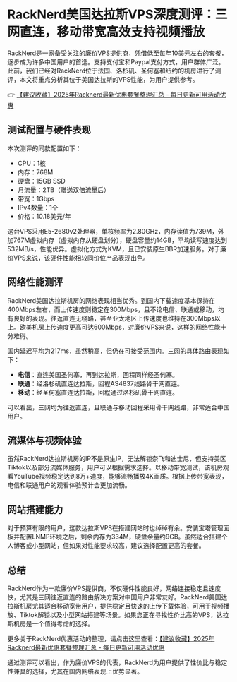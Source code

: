 # RackNerd美国达拉斯VPS深度测评：三网直连，移动带宽高效支持视频播放

RackNerd是一家备受关注的廉价VPS提供商，凭借低至每年10美元左右的套餐，逐步成为许多中国用户的首选。支持支付宝和Paypal支付方式，用户群体广泛。此前，我们已经对RackNerd位于法国、洛杉矶、圣何塞和纽约的机房进行了测评，本文将重点分析其位于美国达拉斯的VPS性能，为用户提供参考。

👉 [【建议收藏】2025年Racknerd最新优惠套餐整理汇总 - 每日更新可用活动优惠](https://bit.ly/Rack_Nerd)

## 测试配置与硬件表现

本次测评的同款配置如下：

- CPU：1核
- 内存：768M
- 硬盘：15GB SSD
- 月流量：2TB（赠送双倍流量后）
- 带宽：1Gbps
- IPv4数量：1个
- 价格：10.18美元/年

这台VPS采用E5-2680v2处理器，单核频率为2.80GHz，内存读值为739M，外加767M虚拟内存（虚拟内存从硬盘划分），硬盘容量约14GB，平均读写速度达到532MB/s，性能优异。虚拟化方式为KVM，且已安装原生BBR加速服务。对于廉价VPS来说，该硬件性能相较同价位产品表现出色。

## 网络性能测评

RackNerd美国达拉斯机房的网络表现相当优秀。到国内下载速度基本保持在400Mbps左右，而上传速度则稳定在300Mbps，且不论电信、联通或移动，均有良好的表现。往返直连无绕路，甚至亚太地区上传速度也维持在300Mbps以上。欧美机房上传速度更高可达600Mbps，对廉价VPS来说，这样的网络性能十分难得。

国内延迟平均为217ms，虽然稍高，但仍在可接受范围内。三网的具体路由表现如下：

- **电信**：直连美国圣何塞，再到达拉斯，回程同样经圣何塞。
- **联通**：经洛杉矶直连达拉斯，回程AS4837线路骨干网直连。
- **移动**：经圣何塞直连达拉斯，回程通过洛杉矶骨干网直连。

可以看出，三网均为往返直连，且联通与移动回程采用骨干网线路，非常适合中国用户。

## 流媒体与视频体验

虽然RackNerd达拉斯机房的IP不是原生IP，无法解锁奈飞和迪士尼，但支持美区Tiktok以及部分流媒体服务，用户可以根据需求选择。以移动带宽测试，该机房观看YouTube视频稳定达到8万+速度，能够流畅播放4K画质。根据上传带宽表现，电信和联通用户的观看体验预计会更加流畅。

## 网站搭建能力

对于预算有限的用户，这款达拉斯VPS在搭建网站时也绰绰有余。安装宝塔管理面板并配置LNMP环境之后，剩余内存为334M，硬盘余量约9GB。虽然适合搭建个人博客或小型网站，但如果对性能要求较高，建议选择配置更高的套餐。

## 总结

RackNerd作为一款廉价VPS提供商，不仅硬件性能良好，网络连接稳定且速度快，尤其是三网往返直连的路由解决方案对中国用户非常友好。RackNerd美国达拉斯机房尤其适合移动宽带用户，提供稳定且快速的上传下载体验，可用于视频播放、Tiktok解锁以及小型网站搭建等场景。如果您正在寻找性价比高的VPS，达拉斯机房是一个值得考虑的选择。

更多关于RackNerd优惠活动的整理，请点击这里查看：[【建议收藏】2025年Racknerd最新优惠套餐整理汇总 - 每日更新可用活动优惠](https://bit.ly/Rack_Nerd)

通过测评可以看出，作为廉价VPS的代表，RackNerd为用户提供了性价比与稳定性兼具的选择，尤其在国内网络表现上优势显著。